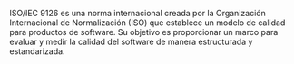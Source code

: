 ISO/IEC 9126 es una norma internacional creada por la Organización Internacional de Normalización (ISO) que establece un modelo de calidad para productos de software. Su objetivo es proporcionar un marco para evaluar y medir la calidad del software de manera estructurada y estandarizada.